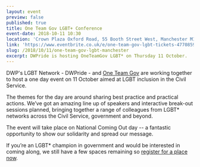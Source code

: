 ```yaml
---
layout: event
preview: false
published: true
title: One Team Gov LGBT+ Conference
event-date: 2018-10-11 10:30
location: 'Crown Plaza Oxford Road, 55 Booth Street West, Manchester M15 6PQ'
link: 'https://www.eventbrite.co.uk/e/one-team-gov-lgbt-tickets-47708592685'
slug: /2018/10/11/one-team-gov-lgbt-manchester
excerpt: DWPride is hosting OneTeamGov LGBT* on Thursday 11 October.
---
```

DWP's LGBT Network - DWPride - and [One Team Gov](https://www.oneteamgov.uk/) are working together to host a one day event on 11 October aimed at LGBT inclusion in the Civil Service.

The themes for the day are around sharing best practice and practical actions. We’ve got an amazing line up of speakers and interactive break-out sessions planned, bringing together a range of colleagues from LGBT* networks across the Civil Service, government and beyond.

The event will take place on National Coming Out day -- a fantastic opportunity to show our solidarity and spread our message.

If you’re an LGBT* champion in government and would be interested in coming along, we still have a few spaces remaining so [register for a place now](https://www.eventbrite.co.uk/e/one-team-gov-lgbt-tickets-47708592685).
